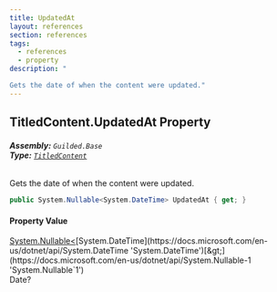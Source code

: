```yaml
---
title: UpdatedAt
layout: references
section: references
tags:
  - references
  - property
description: "

Gets the date of when the content were updated."
---
```


## TitledContent.UpdatedAt Property
###### **Assembly:** `Guilded.Base`<br/>**Type:** [`TitledContent`](TitledContent.md 'Guilded.Base.Content.TitledContent')

Gets the date of when the content were updated.

```csharp
public System.Nullable<System.DateTime> UpdatedAt { get; }
```

#### Property Value
[System.Nullable&lt;](https://docs.microsoft.com/en-us/dotnet/api/System.Nullable-1 'System.Nullable`1')[System.DateTime](https://docs.microsoft.com/en-us/dotnet/api/System.DateTime 'System.DateTime')[&gt;](https://docs.microsoft.com/en-us/dotnet/api/System.Nullable-1 'System.Nullable`1')  
Date?